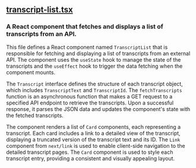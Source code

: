 ## [transcript-list.tsx](transcript-list.tsx)

### A React component that fetches and displays a list of transcripts from an API.

This file defines a React component named `TranscriptList` that is responsible for fetching and displaying a list of transcripts from an external API. The component uses the `useState` hook to manage the state of the transcripts and the `useEffect` hook to trigger the data fetching when the component mounts.

The `Transcript` interface defines the structure of each transcript object, which includes `TranscriptText` and `TranscriptId`. The `fetchTranscripts` function is an asynchronous function that makes a GET request to a specified API endpoint to retrieve the transcripts. Upon a successful response, it parses the JSON data and updates the component's state with the fetched transcripts.

The component renders a list of `Card` components, each representing a transcript. Each card includes a link to a detailed view of the transcript, displaying a truncated version of the transcript text and its ID. The `Link` component from `next/link` is used to enable client-side navigation to the detailed transcript pages. The `Card` component is used to style each transcript entry, providing a consistent and visually appealing layout.

